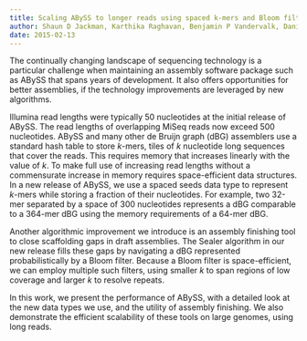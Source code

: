 ```yaml
---
title: Scaling ABySS to longer reads using spaced k-mers and Bloom filters
author: Shaun D Jackman, Karthika Raghavan, Benjamin P Vandervalk, Daniel Paulino, Justin Chu, Hamid Mohamadi, Anthony Raymond, René L Warren, Inanç Birol
date: 2015-02-13
---
```


The continually changing landscape of sequencing technology is a particular challenge when maintaining an assembly software package such as ABySS that spans years of development. It also offers opportunities for better assemblies, if the technology improvements are leveraged by new algorithms.

Illumina read lengths were typically 50 nucleotides at the initial release of ABySS. The read lengths of overlapping MiSeq reads now exceed 500 nucleotides. ABySS and many other de Bruijn graph (dBG) assemblers use a standard hash table to store *k*-mers, tiles of *k* nucleotide long sequences that cover the reads. This requires memory that increases linearly with the value of *k*. To make full use of increasing read lengths without a commensurate increase in memory requires space-efficient data structures. In a new release of ABySS, we use a spaced seeds data type to represent *k*-mers while storing a fraction of their nucleotides. For example, two 32-mer separated by a space of 300 nucleotides represents a dBG comparable to a 364-mer dBG using the memory requirements of a 64-mer dBG.

Another algorithmic improvement we introduce is an assembly finishing tool to close scaffolding gaps in draft assemblies. The Sealer algorithm in our new release fills these gaps by navigating a dBG represented probabilistically by a Bloom filter. Because a Bloom filter is space-efficient, we can employ multiple such filters, using smaller *k* to span regions of low coverage and larger *k* to resolve repeats.

In this work, we present the performance of ABySS, with a detailed look at the new data types we use, and the utility of assembly finishing. We also demonstrate the efficient scalability of these tools on large genomes, using long reads.
